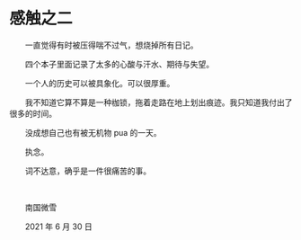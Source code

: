 # 感触之二

　　一直觉得有时被压得喘不过气，想烧掉所有日记。

　　四个本子里面记录了太多的心酸与汗水、期待与失望。

　　一个人的历史可以被具象化。可以很厚重。

　　我不知道它算不算是一种枷锁，拖着走路在地上划出痕迹。我只知道我付出了很多的时间。

　　没成想自己也有被无机物 pua 的一天。

　　执念。

　　词不达意，确乎是一件很痛苦的事。

<br>

　　南国微雪

　　2021 年 6 月 30 日